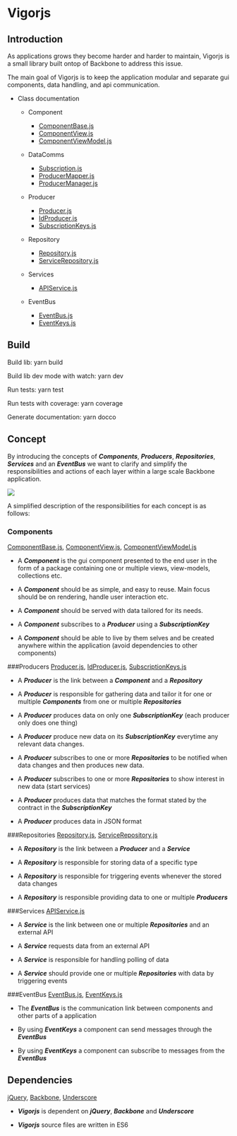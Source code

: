 # Vigorjs
## Introduction
As applications grows they become harder and harder to maintain, Vigorjs is a small library built ontop of Backbone to address this issue.

The main goal of Vigorjs is to keep the application modular and separate gui components, data handling, and api communication.

- Class documentation
	- Component
		- [ComponentBase.js](./docs/ComponentBase.html)
		- [ComponentView.js](./docs/ComponentView.html)
		- [ComponentViewModel.js](./docs/ComponentViewModel.html)
	- DataComms
		- [Subscription.js](./docs/Subscription.html)
		- [ProducerMapper.js](./docs/ProducerMapper.html)
		- [ProducerManager.js](./docs/ProducerManager.html)

	- Producer
		- [Producer.js](./docs/Producer.html)
		- [IdProducer.js](./docs/IdProducer.html)
		- [SubscriptionKeys.js](./docs/SubscriptionKeys.html)

	- Repository
		- [Repository.js](./docs/Repository.html)
		- [ServiceRepository.js](./docs/ServiceRepository.html)

	- Services
		- [APIService.js](./docs/APIService.html)

	- EventBus
		- [EventBus.js](./docs/EventBus.html)
		- [EventKeys.js](./docs/EventKeys.html)

## Build
Build lib:
yarn build

Build lib dev mode with watch:
yarn dev

Run tests:
yarn test

Run tests with coverage:
yarn coverage

Generate documentation:
yarn docco


## Concept
By introducing the concepts of ***Components***, ***Producers***, ***Repositories***, ***Services*** and an ***EventBus*** we want to clarify and simplify the responsibilities and actions of each layer within a large scale Backbone application.

![](./docs/vigorjs.png)

A simplified description of the responsibilities for each concept is as follows:


### Components
[ComponentBase.js](./docs/ComponentBase.html),
[ComponentView.js](./docs/ComponentView.html),
[ComponentViewModel.js](./docs/ComponentViewModel.html)

- A ***Component*** is the gui component presented to the end user in the form of a package containing one or multiple views, view-models, collections etc.

- A ***Component***  should be as simple, and easy to reuse. Main focus should be on rendering, handle user interaction etc.

- A ***Component*** should be served with data tailored for its needs.

- A ***Component*** subscribes to a ***Producer*** using a ***SubscriptionKey***

- A ***Component*** should be able to live by them selves and be created anywhere within the application (avoid dependencies to other components)



###Producers
[Producer.js](./docs/Producer.html),
[IdProducer.js](./docs/IdProducer.html),
[SubscriptionKeys.js](./docs/SubscriptionKeys.html)

- A ***Producer*** is the link between a ***Component*** and a ***Repository***

- A ***Producer*** is responsible for gathering data and tailor it for one or multiple ***Components*** from one or multiple ***Repositories***

- A ***Producer*** produces data on only one ***SubscriptionKey*** (each producer only does one thing)

- A ***Producer*** produce new data on its ***SubscriptionKey*** everytime any relevant data changes.

- A ***Producer***  subscribes to one or more ***Repositories*** to be notified when data changes and then produces new data.

- A ***Producer*** subscribes to one or more ***Repositories*** to show interest in new data (start services)

- A ***Producer*** produces data that matches the format stated by the contract in the ***SubscriptionKey***

- A ***Producer*** produces data in JSON format



###Repositories
[Repository.js](./docs/Repository.html),
[ServiceRepository.js](./docs/ServiceRepository.html)

- A ***Repository*** is the link between a ***Producer*** and a ***Service***

- A ***Repository*** is responsible for storing data of a specific type

- A ***Repository*** is responsible for triggering events whenever the stored data changes

- A ***Repository*** is responsible providing data to one or multiple ***Producers***



###Services
[APIService.js](./docs/APIService.html)

- A ***Service*** is the link between one or multiple ***Repositories*** and an external API

- A ***Service*** requests data from an external API

- A ***Service*** is responsible for handling polling of data

- A ***Service*** should provide one or multiple ***Repositories*** with data by triggering events



###EventBus
[EventBus.js](./docs/EventBus.html),
[EventKeys.js](./docs/EventKeys.html)

- The ***EventBus*** is the communication link between components and other parts of a application

- By using ***EventKeys*** a component can send messages through the ***EventBus***

- By using ***EventKeys*** a component can subscribe to messages from the ***EventBus***


## Dependencies
[jQuery](http://jquery.com/),
[Backbone](http://backbonejs.org/),
[Underscore](http://underscorejs.org/)

- ***Vigorjs*** is dependent on ***jQuery***, ***Backbone*** and ***Underscore***

- ***Vigorjs*** source files are written in ES6


